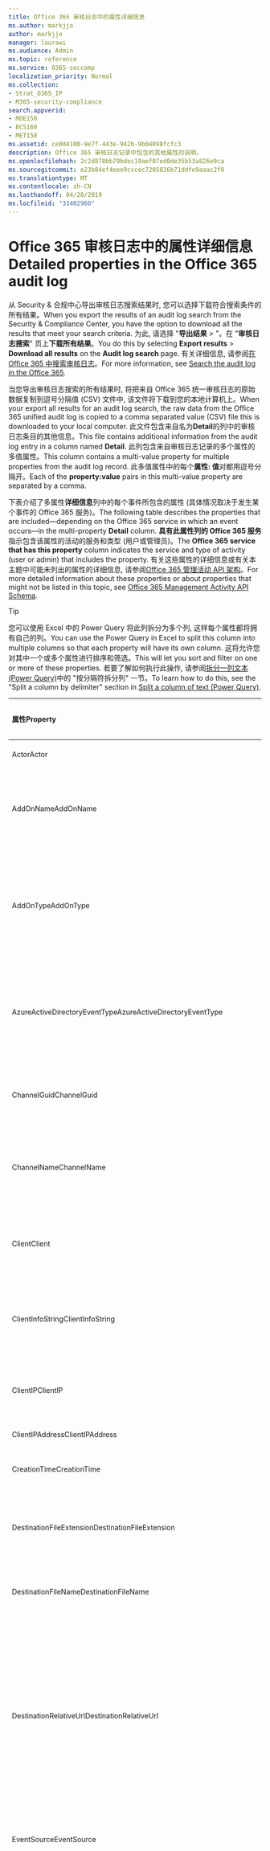 ```yaml
---
title: Office 365 审核日志中的属性详细信息
ms.author: markjjo
author: markjjo
manager: laurawi
ms.audience: Admin
ms.topic: reference
ms.service: O365-seccomp
localization_priority: Normal
ms.collection:
- Strat_O365_IP
- M365-security-compliance
search.appverid:
- MOE150
- BCS160
- MET150
ms.assetid: ce004100-9e7f-443e-942b-9b04098fcfc3
description: Office 365 审核日志记录中包含的其他属性的说明。
ms.openlocfilehash: 2c2d878bb79bdec19aef07ed0de35b53a826e9ca
ms.sourcegitcommit: e23b84ef4eee9cccec7205826b71ddfe9aaac2f8
ms.translationtype: MT
ms.contentlocale: zh-CN
ms.lasthandoff: 04/28/2019
ms.locfileid: "33402960"
---
```

# <a name="detailed-properties-in-the-office-365-audit-log"></a><span data-ttu-id="9280a-103">Office 365 审核日志中的属性详细信息</span><span class="sxs-lookup"><span data-stu-id="9280a-103">Detailed properties in the Office 365 audit log</span></span>

<span data-ttu-id="9280a-104">从 Security & 合规中心导出审核日志搜索结果时, 您可以选择下载符合搜索条件的所有结果。</span><span class="sxs-lookup"><span data-stu-id="9280a-104">When you export the results of an audit log search from the Security & Compliance Center, you have the option to download all the results that meet your search criteria.</span></span> <span data-ttu-id="9280a-105">为此, 请选择 "**导出结果** \> "。在 "**审核日志搜索**" 页上**下载所有结果**。</span><span class="sxs-lookup"><span data-stu-id="9280a-105">You do this by selecting **Export results** \> **Download all results** on the **Audit log search** page.</span></span> <span data-ttu-id="9280a-106">有关详细信息, 请参阅[在 Office 365 中搜索审核日志](search-the-audit-log-in-security-and-compliance.md)。</span><span class="sxs-lookup"><span data-stu-id="9280a-106">For more information, see [Search the audit log in the Office 365](search-the-audit-log-in-security-and-compliance.md).</span></span>
  
 <span data-ttu-id="9280a-107">当您导出审核日志搜索的所有结果时, 将把来自 Office 365 统一审核日志的原始数据复制到逗号分隔值 (CSV) 文件中, 该文件将下载到您的本地计算机上。</span><span class="sxs-lookup"><span data-stu-id="9280a-107">When your export all results for an audit log search, the raw data from the Office 365 unified audit log is copied to a comma separated value (CSV) file this is downloaded to your local computer.</span></span> <span data-ttu-id="9280a-108">此文件包含来自名为**Detail**的列中的审核日志条目的其他信息。</span><span class="sxs-lookup"><span data-stu-id="9280a-108">This file contains additional information from the audit log entry in a column named **Detail**.</span></span> <span data-ttu-id="9280a-109">此列包含来自审核日志记录的多个属性的多值属性。</span><span class="sxs-lookup"><span data-stu-id="9280a-109">This column contains a multi-value property for multiple properties from the audit log record.</span></span> <span data-ttu-id="9280a-110">此多值属性中的每个**属性: 值**对都用逗号分隔开。</span><span class="sxs-lookup"><span data-stu-id="9280a-110">Each of the **property:value** pairs in this multi-value property are separated by a comma.</span></span> 
  
<span data-ttu-id="9280a-111">下表介绍了多属性**详细信息**列中的每个事件所包含的属性 (具体情况取决于发生某个事件的 Office 365 服务)。</span><span class="sxs-lookup"><span data-stu-id="9280a-111">The following table describes the properties that are included—depending on the Office 365 service in which an event occurs—in the multi-property **Detail** column.</span></span> <span data-ttu-id="9280a-112">**具有此属性列的 Office 365 服务**指示包含该属性的活动的服务和类型 (用户或管理员)。</span><span class="sxs-lookup"><span data-stu-id="9280a-112">The **Office 365 service that has this property** column indicates the service and type of activity (user or admin) that includes the property.</span></span> <span data-ttu-id="9280a-113">有关这些属性的详细信息或有关本主题中可能未列出的属性的详细信息, 请参阅[Office 365 管理活动 API 架构](https://go.microsoft.com/fwlink/p/?LinkId=717993)。</span><span class="sxs-lookup"><span data-stu-id="9280a-113">For more detailed information about these properties or about properties that might not be listed in this topic, see [Office 365 Management Activity API Schema](https://go.microsoft.com/fwlink/p/?LinkId=717993).</span></span>
  
> [!TIP]
> <span data-ttu-id="9280a-114">您可以使用 Excel 中的 Power Query 将此列拆分为多个列, 这样每个属性都将拥有自己的列。</span><span class="sxs-lookup"><span data-stu-id="9280a-114">You can use the Power Query in Excel to split this column into multiple columns so that each property will have its own column.</span></span> <span data-ttu-id="9280a-115">这将允许您对其中一个或多个属性进行排序和筛选。</span><span class="sxs-lookup"><span data-stu-id="9280a-115">This will let you sort and filter on one or more of these properties.</span></span> <span data-ttu-id="9280a-116">若要了解如何执行此操作, 请参阅[拆分一列文本 (Power Query)](https://support.office.com/article/5282d425-6dd0-46ca-95bf-8e0da9539662)中的 "按分隔符拆分列" 一节。</span><span class="sxs-lookup"><span data-stu-id="9280a-116">To learn how to do this, see the "Split a column by delimiter" section in [Split a column of text (Power Query)](https://support.office.com/article/5282d425-6dd0-46ca-95bf-8e0da9539662).</span></span> 
  
|<span data-ttu-id="9280a-117">**属性**</span><span class="sxs-lookup"><span data-stu-id="9280a-117">**Property**</span></span>|<span data-ttu-id="9280a-118">**说明**</span><span class="sxs-lookup"><span data-stu-id="9280a-118">**Description**</span></span>|<span data-ttu-id="9280a-119">**具有此属性的 Office 365 服务**</span><span class="sxs-lookup"><span data-stu-id="9280a-119">**Office 365 service that has this property**</span></span>|
|:-----|:-----|:-----|
|<span data-ttu-id="9280a-120">Actor</span><span class="sxs-lookup"><span data-stu-id="9280a-120">Actor</span></span>|<span data-ttu-id="9280a-121">执行操作的用户或服务帐户。</span><span class="sxs-lookup"><span data-stu-id="9280a-121">The user or service account that performed the action.</span></span>|<span data-ttu-id="9280a-122">Azure Active Directory</span><span class="sxs-lookup"><span data-stu-id="9280a-122">Azure Active Directory</span></span>|
|<span data-ttu-id="9280a-123">AddOnName</span><span class="sxs-lookup"><span data-stu-id="9280a-123">AddOnName</span></span>|<span data-ttu-id="9280a-124">在团队中添加、删除或更新的加载项的名称。</span><span class="sxs-lookup"><span data-stu-id="9280a-124">The name of an add-on that was added, removed, or updated in a team.</span></span> <span data-ttu-id="9280a-125">Microsoft 团队中的加载项类型为 bot、连接器或选项卡。</span><span class="sxs-lookup"><span data-stu-id="9280a-125">The type of add-ons in Microsoft Teams are a bot, a connector, or a tab.</span></span>|<span data-ttu-id="9280a-126">Microsoft Teams</span><span class="sxs-lookup"><span data-stu-id="9280a-126">Microsoft Teams</span></span>|
|<span data-ttu-id="9280a-127">AddOnType</span><span class="sxs-lookup"><span data-stu-id="9280a-127">AddOnType</span></span>|<span data-ttu-id="9280a-128">在团队中添加、删除或更新的加载项的类型。</span><span class="sxs-lookup"><span data-stu-id="9280a-128">The type of an add-on that was added, removed, or updated in a team.</span></span> <span data-ttu-id="9280a-129">以下值指示加载项的类型。</span><span class="sxs-lookup"><span data-stu-id="9280a-129">The following values indicate the type of add-on.</span></span>  <br/> <span data-ttu-id="9280a-130">**1** -表示机器人。</span><span class="sxs-lookup"><span data-stu-id="9280a-130">**1** - Indicates a bot.</span></span><br/> <span data-ttu-id="9280a-131">**2** -指示连接器。</span><span class="sxs-lookup"><span data-stu-id="9280a-131">**2** - Indicates a connector.</span></span><br/> <span data-ttu-id="9280a-132">**3** -指示一个选项卡。</span><span class="sxs-lookup"><span data-stu-id="9280a-132">**3** - Indicates a tab.</span></span>|<span data-ttu-id="9280a-133">Microsoft Teams</span><span class="sxs-lookup"><span data-stu-id="9280a-133">Microsoft Teams</span></span>|
|<span data-ttu-id="9280a-134">AzureActiveDirectoryEventType</span><span class="sxs-lookup"><span data-stu-id="9280a-134">AzureActiveDirectoryEventType</span></span>|<span data-ttu-id="9280a-135">Azure Active Directory 事件的类型。</span><span class="sxs-lookup"><span data-stu-id="9280a-135">The type of Azure Active Directory event.</span></span> <span data-ttu-id="9280a-136">以下值指示事件的类型。</span><span class="sxs-lookup"><span data-stu-id="9280a-136">The following values indicate the type of event.</span></span>  <br/> <span data-ttu-id="9280a-137">**0** -指示帐户登录事件。</span><span class="sxs-lookup"><span data-stu-id="9280a-137">**0** - Indicates an account login event.</span></span><br/> <span data-ttu-id="9280a-138">**1** -指示 Azure 应用程序安全事件。</span><span class="sxs-lookup"><span data-stu-id="9280a-138">**1** - Indicates an Azure application security event.</span></span>|<span data-ttu-id="9280a-139">Azure Active Directory</span><span class="sxs-lookup"><span data-stu-id="9280a-139">Azure Active Directory</span></span>|
|<span data-ttu-id="9280a-140">ChannelGuid</span><span class="sxs-lookup"><span data-stu-id="9280a-140">ChannelGuid</span></span>|<span data-ttu-id="9280a-141">Microsoft 团队频道的 ID。</span><span class="sxs-lookup"><span data-stu-id="9280a-141">The ID of a Microsoft Teams channel.</span></span> <span data-ttu-id="9280a-142">通道所在的团队由**TeamName**和**TeamGuid**属性标识。</span><span class="sxs-lookup"><span data-stu-id="9280a-142">The team that the channel is located in is identified by the **TeamName** and **TeamGuid** properties.</span></span>|<span data-ttu-id="9280a-143">Microsoft Teams</span><span class="sxs-lookup"><span data-stu-id="9280a-143">Microsoft Teams</span></span>|
|<span data-ttu-id="9280a-144">ChannelName</span><span class="sxs-lookup"><span data-stu-id="9280a-144">ChannelName</span></span>|<span data-ttu-id="9280a-145">Microsoft 团队频道的名称。</span><span class="sxs-lookup"><span data-stu-id="9280a-145">The name of a Microsoft Teams channel.</span></span> <span data-ttu-id="9280a-146">通道所在的团队由**TeamName**和**TeamGuid**属性标识。</span><span class="sxs-lookup"><span data-stu-id="9280a-146">The team that the channel is located in is identified by the **TeamName** and **TeamGuid** properties.</span></span>|<span data-ttu-id="9280a-147">Microsoft Teams</span><span class="sxs-lookup"><span data-stu-id="9280a-147">Microsoft Teams</span></span>|
|<span data-ttu-id="9280a-148">Client</span><span class="sxs-lookup"><span data-stu-id="9280a-148">Client</span></span>|<span data-ttu-id="9280a-149">用于登录事件的客户端设备、设备 OS 和设备浏览器 (例如, Nokia Lumia 920;Windows Phone 8;IE 移动 11)。</span><span class="sxs-lookup"><span data-stu-id="9280a-149">The client device, the device OS, and the device browser used for the login event (for example, Nokia Lumia 920; Windows Phone 8; IE Mobile 11).</span></span>|<span data-ttu-id="9280a-150">Azure Active Directory</span><span class="sxs-lookup"><span data-stu-id="9280a-150">Azure Active Directory</span></span>|
|<span data-ttu-id="9280a-151">ClientInfoString</span><span class="sxs-lookup"><span data-stu-id="9280a-151">ClientInfoString</span></span>|<span data-ttu-id="9280a-152">有关用于执行此操作的电子邮件客户端的信息, 例如浏览器版本、Outlook 版本和移动设备信息</span><span class="sxs-lookup"><span data-stu-id="9280a-152">Information about the email client that was used to perform the operation, such as a browser version, Outlook version, and mobile device information</span></span>|<span data-ttu-id="9280a-153">Exchange (邮箱活动)</span><span class="sxs-lookup"><span data-stu-id="9280a-153">Exchange (mailbox activity)</span></span>|
|<span data-ttu-id="9280a-154">ClientIP</span><span class="sxs-lookup"><span data-stu-id="9280a-154">ClientIP</span></span>|<span data-ttu-id="9280a-155">记录活动时使用的设备的 IP 地址。</span><span class="sxs-lookup"><span data-stu-id="9280a-155">The IP address of the device that was used when the activity was logged.</span></span> <span data-ttu-id="9280a-156">IP 地址显示为 IPv4 或 IPv6 地址格式。</span><span class="sxs-lookup"><span data-stu-id="9280a-156">The IP address is displayed in either an IPv4 or IPv6 address format.</span></span>|<span data-ttu-id="9280a-157">Exchange 和 Azure Active Directory</span><span class="sxs-lookup"><span data-stu-id="9280a-157">Exchange and Azure Active Directory</span></span>|
|<span data-ttu-id="9280a-158">ClientIPAddress</span><span class="sxs-lookup"><span data-stu-id="9280a-158">ClientIPAddress</span></span>|<span data-ttu-id="9280a-159">与 ClientIP 相同。</span><span class="sxs-lookup"><span data-stu-id="9280a-159">Same as ClientIP.</span></span>|<span data-ttu-id="9280a-160">SharePoint</span><span class="sxs-lookup"><span data-stu-id="9280a-160">SharePoint</span></span>|
|<span data-ttu-id="9280a-161">CreationTime</span><span class="sxs-lookup"><span data-stu-id="9280a-161">CreationTime</span></span>|<span data-ttu-id="9280a-162">用户执行活动时的协调世界时 (UTC) 日期和时间。</span><span class="sxs-lookup"><span data-stu-id="9280a-162">The date and time in Coordinated Universal Time (UTC) when the user performed the activity.</span></span>|<span data-ttu-id="9280a-163">全部</span><span class="sxs-lookup"><span data-stu-id="9280a-163">All</span></span>|
|<span data-ttu-id="9280a-164">DestinationFileExtension</span><span class="sxs-lookup"><span data-stu-id="9280a-164">DestinationFileExtension</span></span>|<span data-ttu-id="9280a-165">复制或移动的文件的文件扩展名。</span><span class="sxs-lookup"><span data-stu-id="9280a-165">The file extension of a file that is copied or moved.</span></span> <span data-ttu-id="9280a-166">仅对 FileCopied 和 FileMoved 用户活动显示此属性。</span><span class="sxs-lookup"><span data-stu-id="9280a-166">This property is displayed only for the FileCopied and FileMoved user activities.</span></span>|<span data-ttu-id="9280a-167">SharePoint</span><span class="sxs-lookup"><span data-stu-id="9280a-167">SharePoint</span></span>|
|<span data-ttu-id="9280a-168">DestinationFileName</span><span class="sxs-lookup"><span data-stu-id="9280a-168">DestinationFileName</span></span>|<span data-ttu-id="9280a-169">复制或移动文件的名称。</span><span class="sxs-lookup"><span data-stu-id="9280a-169">The name of the file is copied or moved.</span></span> <span data-ttu-id="9280a-170">仅对 FileCopied 和 FileMoved 操作显示此属性。</span><span class="sxs-lookup"><span data-stu-id="9280a-170">This property is displayed only for the FileCopied and FileMoved actions.</span></span>|<span data-ttu-id="9280a-171">SharePoint</span><span class="sxs-lookup"><span data-stu-id="9280a-171">SharePoint</span></span>|
|<span data-ttu-id="9280a-172">DestinationRelativeUrl</span><span class="sxs-lookup"><span data-stu-id="9280a-172">DestinationRelativeUrl</span></span>|<span data-ttu-id="9280a-173">在其中复制或移动文件的目标文件夹的 URL。</span><span class="sxs-lookup"><span data-stu-id="9280a-173">The URL of the destination folder where a file is copied or moved.</span></span> <span data-ttu-id="9280a-174">**SiteURL**、 **DestinationRelativeURL**和**destinationfilename 所**属性的值的组合与**ObjectID**属性的值相同, 后者是复制的文件的完整路径的名称。</span><span class="sxs-lookup"><span data-stu-id="9280a-174">The combination of the values for the **SiteURL**, the **DestinationRelativeURL**, and the **DestinationFileName** properties is the same as the value for the **ObjectID** property, which is the full path name for the file that was copied.</span></span> <span data-ttu-id="9280a-175">仅对 FileCopied 和 FileMoved 用户活动显示此属性。</span><span class="sxs-lookup"><span data-stu-id="9280a-175">This property is displayed only for the FileCopied and FileMoved user activities.</span></span>|<span data-ttu-id="9280a-176">SharePoint</span><span class="sxs-lookup"><span data-stu-id="9280a-176">SharePoint</span></span>|
|<span data-ttu-id="9280a-177">EventSource</span><span class="sxs-lookup"><span data-stu-id="9280a-177">EventSource</span></span>|<span data-ttu-id="9280a-178">识别在 SharePoint 中发生的事件。</span><span class="sxs-lookup"><span data-stu-id="9280a-178">Identifies that an event occurred in SharePoint.</span></span> <span data-ttu-id="9280a-179">可能的值为**SharePoint**和**ObjectModel**。</span><span class="sxs-lookup"><span data-stu-id="9280a-179">Possible values are **SharePoint** and **ObjectModel**.</span></span>|<span data-ttu-id="9280a-180">SharePoint</span><span class="sxs-lookup"><span data-stu-id="9280a-180">SharePoint</span></span>|
|<span data-ttu-id="9280a-181">ExternalAccess</span><span class="sxs-lookup"><span data-stu-id="9280a-181">ExternalAccess</span></span>|<span data-ttu-id="9280a-182">对于 Exchange 管理员活动, 指定是由组织中的用户、Microsoft 数据中心人员或数据中心服务帐户还是由委派的管理员运行 cmdlet。</span><span class="sxs-lookup"><span data-stu-id="9280a-182">For Exchange admin activity, specifies whether the cmdlet was run by a user in your organization, by Microsoft datacenter personnel or a datacenter service account, or by a delegated administrator.</span></span> <span data-ttu-id="9280a-183">值 **False** 表示 cmdlet 由组织中的某人运行。</span><span class="sxs-lookup"><span data-stu-id="9280a-183">The value **False** indicates that the cmdlet was run by someone in your organization.</span></span> <span data-ttu-id="9280a-184">值 **True** 表示 cmdlet 由数据中心人员、数据中心服务帐户或委托的管理员运行。</span><span class="sxs-lookup"><span data-stu-id="9280a-184">The value **True** indicates that the cmdlet was run by datacenter personnel, a datacenter service account, or a delegated administrator.</span></span>  <br/> <span data-ttu-id="9280a-185">对于 "Exchange 邮箱活动", 指定是否由组织外部的用户访问邮箱。</span><span class="sxs-lookup"><span data-stu-id="9280a-185">For Exchange mailbox activity, specifies whether a mailbox was accessed by a user outside your organization.</span></span>|<span data-ttu-id="9280a-186">Exchange</span><span class="sxs-lookup"><span data-stu-id="9280a-186">Exchange</span></span>|
|<span data-ttu-id="9280a-187">ExtendedProperties</span><span class="sxs-lookup"><span data-stu-id="9280a-187">ExtendedProperties</span></span>|<span data-ttu-id="9280a-188">Azure Active Directory 事件的扩展属性。</span><span class="sxs-lookup"><span data-stu-id="9280a-188">The extended properties for an the Azure Active Directory event.</span></span>|<span data-ttu-id="9280a-189">Azure Active Directory</span><span class="sxs-lookup"><span data-stu-id="9280a-189">Azure Active Directory</span></span>|
|<span data-ttu-id="9280a-190">ID</span><span class="sxs-lookup"><span data-stu-id="9280a-190">ID</span></span>|<span data-ttu-id="9280a-191">报告条目的 ID。</span><span class="sxs-lookup"><span data-stu-id="9280a-191">The ID of the report entry.</span></span> <span data-ttu-id="9280a-192">ID 唯一标识报告条目。</span><span class="sxs-lookup"><span data-stu-id="9280a-192">The ID uniquely identifies the report entry.</span></span>|<span data-ttu-id="9280a-193">全部</span><span class="sxs-lookup"><span data-stu-id="9280a-193">All</span></span>|
|<span data-ttu-id="9280a-194">InternalLogonType</span><span class="sxs-lookup"><span data-stu-id="9280a-194">InternalLogonType</span></span>|<span data-ttu-id="9280a-195">仅供内部使用。</span><span class="sxs-lookup"><span data-stu-id="9280a-195">Reserved for internal use.</span></span>|<span data-ttu-id="9280a-196">Exchange (邮箱活动)</span><span class="sxs-lookup"><span data-stu-id="9280a-196">Exchange (mailbox activity)</span></span>|
|<span data-ttu-id="9280a-197">ItemType</span><span class="sxs-lookup"><span data-stu-id="9280a-197">ItemType</span></span>|<span data-ttu-id="9280a-198">访问或修改的对象类型。</span><span class="sxs-lookup"><span data-stu-id="9280a-198">The type of object that was accessed or modified.</span></span> <span data-ttu-id="9280a-199">可能的值包括**文件**、**文件夹**、 **Web**、**网站**、**租户**和**DocumentLibrary**。</span><span class="sxs-lookup"><span data-stu-id="9280a-199">Possible values include **File**, **Folder**, **Web**, **Site**, **Tenant**, and **DocumentLibrary**.</span></span>|<span data-ttu-id="9280a-200">SharePoint</span><span class="sxs-lookup"><span data-stu-id="9280a-200">SharePoint</span></span>|
|<span data-ttu-id="9280a-201">LoginStatus</span><span class="sxs-lookup"><span data-stu-id="9280a-201">LoginStatus</span></span>|<span data-ttu-id="9280a-202">标识可能已发生的登录失败。</span><span class="sxs-lookup"><span data-stu-id="9280a-202">Identifies login failures that might have occurred.</span></span>|<span data-ttu-id="9280a-203">Azure Active Directory</span><span class="sxs-lookup"><span data-stu-id="9280a-203">Azure Active Directory</span></span>|
|<span data-ttu-id="9280a-204">LogonType</span><span class="sxs-lookup"><span data-stu-id="9280a-204">LogonType</span></span>|<span data-ttu-id="9280a-205">邮箱访问的类型。</span><span class="sxs-lookup"><span data-stu-id="9280a-205">The type of mailbox access.</span></span> <span data-ttu-id="9280a-206">以下值指示访问邮箱的用户的类型。</span><span class="sxs-lookup"><span data-stu-id="9280a-206">The following values indicate the type of user who accessed the mailbox.</span></span>  <br/><br/> <span data-ttu-id="9280a-207">**0** -指示邮箱所有者。</span><span class="sxs-lookup"><span data-stu-id="9280a-207">**0** - Indicates a mailbox owner.</span></span><br/> <span data-ttu-id="9280a-208">**1** -指示管理员。</span><span class="sxs-lookup"><span data-stu-id="9280a-208">**1** - Indicates an administrator.</span></span><br/> <span data-ttu-id="9280a-209">**2** -指示一个代理。</span><span class="sxs-lookup"><span data-stu-id="9280a-209">**2** - Indicates a delegate.</span></span> <br/><span data-ttu-id="9280a-210">**3** -指示 Microsoft 数据中心中的传输服务。</span><span class="sxs-lookup"><span data-stu-id="9280a-210">**3** - Indicates the transport service in the Microsoft datacenter.</span></span><br/> <span data-ttu-id="9280a-211">**4** -表示 Microsoft 数据中心中的服务帐户。</span><span class="sxs-lookup"><span data-stu-id="9280a-211">**4** - Indicates a   service account in the Microsoft datacenter.</span></span> <br/><span data-ttu-id="9280a-212">**6** -表示委派管理员。</span><span class="sxs-lookup"><span data-stu-id="9280a-212">**6** - Indicates a delegated administrator.</span></span>|<span data-ttu-id="9280a-213">Exchange (邮箱活动)</span><span class="sxs-lookup"><span data-stu-id="9280a-213">Exchange (mailbox activity)</span></span>|
|<span data-ttu-id="9280a-214">MailboxGuid</span><span class="sxs-lookup"><span data-stu-id="9280a-214">MailboxGuid</span></span>|<span data-ttu-id="9280a-215">访问邮箱的 Exchange GUID。</span><span class="sxs-lookup"><span data-stu-id="9280a-215">The Exchange GUID of the mailbox that was accessed.</span></span>|<span data-ttu-id="9280a-216">Exchange (邮箱活动)</span><span class="sxs-lookup"><span data-stu-id="9280a-216">Exchange (mailbox activity)</span></span>|
|<span data-ttu-id="9280a-217">MailboxOwnerUPN</span><span class="sxs-lookup"><span data-stu-id="9280a-217">MailboxOwnerUPN</span></span>|<span data-ttu-id="9280a-218">拥有已访问邮箱的人员的电子邮件地址。</span><span class="sxs-lookup"><span data-stu-id="9280a-218">The email address of the person who owns the mailbox that was accessed.</span></span>|<span data-ttu-id="9280a-219">Exchange (邮箱活动)</span><span class="sxs-lookup"><span data-stu-id="9280a-219">Exchange (mailbox activity)</span></span>|
|<span data-ttu-id="9280a-220">Members</span><span class="sxs-lookup"><span data-stu-id="9280a-220">Members</span></span>|<span data-ttu-id="9280a-221">列出已在团队中添加或删除的用户。</span><span class="sxs-lookup"><span data-stu-id="9280a-221">Lists the users that have been added or removed from a team.</span></span> <span data-ttu-id="9280a-222">以下值表示分配给用户的角色类型。</span><span class="sxs-lookup"><span data-stu-id="9280a-222">The following values indicate the Role type assigned to the user.</span></span>  <br/><br/> <span data-ttu-id="9280a-223">**1** -指示所有者角色。</span><span class="sxs-lookup"><span data-stu-id="9280a-223">**1** - Indicates  the Owner role.</span></span><br/> <span data-ttu-id="9280a-224">**2** -指示成员角色。</span><span class="sxs-lookup"><span data-stu-id="9280a-224">**2** - Indicates the Member role.</span></span><br/> <span data-ttu-id="9280a-225">**3** -指示来宾角色。</span><span class="sxs-lookup"><span data-stu-id="9280a-225">**3** - Indicates the Guest role.</span></span> <br/><br/><span data-ttu-id="9280a-226">Members 属性还包括您的组织的名称和成员的电子邮件地址。</span><span class="sxs-lookup"><span data-stu-id="9280a-226">The Members property also includes the name of your organization, and the member's email address.</span></span>|<span data-ttu-id="9280a-227">Microsoft Teams</span><span class="sxs-lookup"><span data-stu-id="9280a-227">Microsoft Teams</span></span>|
|<span data-ttu-id="9280a-228">ModifiedProperties (Name、NewValue、OldValue)</span><span class="sxs-lookup"><span data-stu-id="9280a-228">ModifiedProperties (Name, NewValue, OldValue)</span></span>|<span data-ttu-id="9280a-229">属性包含在管理员事件中，例如将用户添加为网站或网站集管理组的成员。</span><span class="sxs-lookup"><span data-stu-id="9280a-229">The property is included for admin events, such as adding a user as a member of a site or a site collection admin group.</span></span> <span data-ttu-id="9280a-230">该属性包括已修改的属性的名称 (例如, 网站管理员组) 已修改属性的新值 (如添加为网站管理员的用户, 以及已修改对象的以前的值)。</span><span class="sxs-lookup"><span data-stu-id="9280a-230">The property includes the name of the property that was modified (for example, the Site Admin group) the new value of the modified property (such the user who was added as a site admin, and the previous value of the modified object.</span></span>|<span data-ttu-id="9280a-231">全部 (管理活动)</span><span class="sxs-lookup"><span data-stu-id="9280a-231">All (admin activity)</span></span>|
|<span data-ttu-id="9280a-232">ObjectID</span><span class="sxs-lookup"><span data-stu-id="9280a-232">ObjectID</span></span>|<span data-ttu-id="9280a-233">对于 Exchange 管理员审核日志，通过 cmdlet 修改的对象的名称。</span><span class="sxs-lookup"><span data-stu-id="9280a-233">For Exchange admin audit logging, the name of the object that was modified by the cmdlet.</span></span>  <br/> <span data-ttu-id="9280a-234">对于 SharePoint 活动, 是由用户访问的文件或文件夹的完整 URL 路径名称。</span><span class="sxs-lookup"><span data-stu-id="9280a-234">For SharePoint activity, the full URL path name of the file or folder accessed by a user.</span></span>  <br/> <span data-ttu-id="9280a-235">对于 Azure AD 活动, 为已修改的用户帐户的名称。</span><span class="sxs-lookup"><span data-stu-id="9280a-235">For Azure AD activity, the name of the user account that was modified.</span></span>|<span data-ttu-id="9280a-236">全部</span><span class="sxs-lookup"><span data-stu-id="9280a-236">All</span></span>|
|<span data-ttu-id="9280a-237">Operation</span><span class="sxs-lookup"><span data-stu-id="9280a-237">Operation</span></span>|<span data-ttu-id="9280a-238">用户或管理员活动的名称。</span><span class="sxs-lookup"><span data-stu-id="9280a-238">The name of the user or admin activity.</span></span> <span data-ttu-id="9280a-239">此属性的值对应于在 "**活动**" 下拉列表中选择的值。</span><span class="sxs-lookup"><span data-stu-id="9280a-239">The value of this property corresponds to the value that was selected in the **Activities** drop down list.</span></span> <span data-ttu-id="9280a-240">如果选择了 "**显示所有活动的结果**", 则报告将包含所有服务的所有用户和管理员活动的条目。</span><span class="sxs-lookup"><span data-stu-id="9280a-240">If **Show results for all activities** was selected, the report will included entries for all user and admin activities for all services.</span></span> <span data-ttu-id="9280a-241">有关在 office 365 审核日志中记录的操作/活动的说明, 请参阅在[office 365 中搜索审核日志](search-the-audit-log-in-security-and-compliance.md)中的**审核的活动**选项卡。</span><span class="sxs-lookup"><span data-stu-id="9280a-241">For a description of the operations/activities that are logged in the Office 365 audit log, see the **Audited activities** tab in [Search the audit log in the Office 365](search-the-audit-log-in-security-and-compliance.md).</span></span>  <br/> <span data-ttu-id="9280a-242">对于 Exchange 管理员活动，此属性标识已运行的 cmdlet 名称。</span><span class="sxs-lookup"><span data-stu-id="9280a-242">For Exchange admin activity, this property identifies the name of the cmdlet that was run.</span></span>|<span data-ttu-id="9280a-243">全部</span><span class="sxs-lookup"><span data-stu-id="9280a-243">All</span></span>|
|<span data-ttu-id="9280a-244">OrganizationID</span><span class="sxs-lookup"><span data-stu-id="9280a-244">OrganizationID</span></span>|<span data-ttu-id="9280a-245">Office 365 组织的 GUID。</span><span class="sxs-lookup"><span data-stu-id="9280a-245">The GUID for your Office 365 organization.</span></span>|<span data-ttu-id="9280a-246">全部</span><span class="sxs-lookup"><span data-stu-id="9280a-246">All</span></span>|
|<span data-ttu-id="9280a-247">Path</span><span class="sxs-lookup"><span data-stu-id="9280a-247">Path</span></span>|<span data-ttu-id="9280a-248">访问的邮件所在的邮箱文件夹的名称。</span><span class="sxs-lookup"><span data-stu-id="9280a-248">The name of the mailbox folder where the message that was accessed is located.</span></span> <span data-ttu-id="9280a-249">此属性还标识在其中创建或复制/移动邮件的文件夹。</span><span class="sxs-lookup"><span data-stu-id="9280a-249">This property also identifies the folder a where a message is created in or copied/moved to.</span></span>|<span data-ttu-id="9280a-250">Exchange (邮箱活动)</span><span class="sxs-lookup"><span data-stu-id="9280a-250">Exchange (mailbox activity)</span></span>|
|<span data-ttu-id="9280a-251">参数</span><span class="sxs-lookup"><span data-stu-id="9280a-251">Parameters</span></span>|<span data-ttu-id="9280a-252">对于 Exchange 管理员活动, 与在 Operation 属性中标识的 cmdlet 一起使用的所有参数的名称和值。</span><span class="sxs-lookup"><span data-stu-id="9280a-252">For Exchange admin activity, the name and value for all parameters that were used with the cmdlet that is identified in the Operation property.</span></span>|<span data-ttu-id="9280a-253">Exchange (管理员活动)</span><span class="sxs-lookup"><span data-stu-id="9280a-253">Exchange (admin activity)</span></span>|
|<span data-ttu-id="9280a-254">RecordType</span><span class="sxs-lookup"><span data-stu-id="9280a-254">RecordType</span></span>|<span data-ttu-id="9280a-255">记录指示的操作类型。</span><span class="sxs-lookup"><span data-stu-id="9280a-255">The type of operation indicated by the record.</span></span> <span data-ttu-id="9280a-256">以下值指示记录类型。</span><span class="sxs-lookup"><span data-stu-id="9280a-256">The following values indicate the record type.</span></span>  <br/><br/> <span data-ttu-id="9280a-257">**1** -指示 Exchange 管理员审核日志中的记录。</span><span class="sxs-lookup"><span data-stu-id="9280a-257">**1** - Indicates a record from the  Exchange  admin audit log.</span></span> <br/><span data-ttu-id="9280a-258">**2** -指示对 singled 邮箱项目执行的操作的 Exchange 邮箱审核日志中的记录。</span><span class="sxs-lookup"><span data-stu-id="9280a-258">**2** - Indicates a record from the  Exchange  mailbox audit log for an operation performed on a singled mailbox item.</span></span> <br/><span data-ttu-id="9280a-259">**3** -还指示 Exchange 邮箱审核日志中的记录。</span><span class="sxs-lookup"><span data-stu-id="9280a-259">**3** - Also indicates a record from the  Exchange  mailbox audit log.</span></span> <span data-ttu-id="9280a-260">此记录类型指示对源邮箱中的多个项目执行的操作 (例如, 将多个项目移动到 "已删除邮件" 文件夹或永久删除多个项目)。</span><span class="sxs-lookup"><span data-stu-id="9280a-260">This record type indicates the operation was performed on multiple items in the source mailbox (such as moving multiple items to the Deleted Items folder or permanently deleting multiple items).</span></span> <br/><span data-ttu-id="9280a-261">**4** -指示 SharePoint 中的网站管理员操作, 例如管理员或用户分配对网站的权限。</span><span class="sxs-lookup"><span data-stu-id="9280a-261">**4** - Indicates a site admin operation in SharePoint, such as an administrator or user assigning permissions to a site.</span></span> <br/><span data-ttu-id="9280a-262">**6** -指示 SharePoint 中与文件或文件夹相关的操作, 例如用户查看或修改文件。</span><span class="sxs-lookup"><span data-stu-id="9280a-262">**6** - Indicates a file or folder-related operation in SharePoint, such as a user viewing or modifying a file.</span></span> <br/><span data-ttu-id="9280a-263">**8** -指示在 Azure Active Directory 中执行的管理员操作。</span><span class="sxs-lookup"><span data-stu-id="9280a-263">**8** - Indicates an admin operation performed in Azure Active Directory.</span></span> <br/><span data-ttu-id="9280a-264">**9** -指示 Azure Active Directory 中的 OrgId 登录事件。</span><span class="sxs-lookup"><span data-stu-id="9280a-264">**9** - Indicates  OrgId logon events in Azure Active Directory.</span></span> <span data-ttu-id="9280a-265">此记录类型已被弃用。</span><span class="sxs-lookup"><span data-stu-id="9280a-265">This record type is being deprecated.</span></span> <br/><span data-ttu-id="9280a-266">**10** -指示由 Microsoft 人员在数据中心执行的安全 cmdlet 事件。</span><span class="sxs-lookup"><span data-stu-id="9280a-266">**10** - Indicates security cmdlet events that were performed by Microsoft personnel in the data center.</span></span> <br/><span data-ttu-id="9280a-267">**11** -指示 SharePoint 中的数据丢失保护 (DLP) 事件。</span><span class="sxs-lookup"><span data-stu-id="9280a-267">**11** - Indicates Data loss protection (DLP) events in SharePoint.</span></span><br/> <span data-ttu-id="9280a-268">**12** -指示 Sway 事件。</span><span class="sxs-lookup"><span data-stu-id="9280a-268">**12** - Indicates Sway events.</span></span> <br/><span data-ttu-id="9280a-269">**13** -当使用统一的 DLP 策略进行配置时, 指示 Exchange 中的 DLP 事件。</span><span class="sxs-lookup"><span data-stu-id="9280a-269">**13** - Indicates DLP events in Exchange, when configured with a unified a DLP policy.</span></span> <span data-ttu-id="9280a-270">不支持基于 Exchange 邮件流规则 (也称为传输规则) 的 DLP 事件。</span><span class="sxs-lookup"><span data-stu-id="9280a-270">DLP events based on Exchange mail flow rules (also known as transport rules) aren't supported.</span></span><br><span data-ttu-id="9280a-271">**14** -指示 SharePoint 中的共享事件。</span><span class="sxs-lookup"><span data-stu-id="9280a-271">**14** - Indicates sharing events in SharePoint.</span></span><br/> <span data-ttu-id="9280a-272">**15** -指示 Azure Active Directory 中的安全令牌服务 (STS) 登录事件。</span><span class="sxs-lookup"><span data-stu-id="9280a-272">**15** - Indicates Secure Token Service (STS) logon events in Azure Active Directory.</span></span> <br/><span data-ttu-id="9280a-273">**18** -表示安全 & 合规中心事件。</span><span class="sxs-lookup"><span data-stu-id="9280a-273">**18** - Indicates Security & Compliance Center events.</span></span> <br/><span data-ttu-id="9280a-274">**20** -指示 Power BI 事件。</span><span class="sxs-lookup"><span data-stu-id="9280a-274">**20** - Indicates Power BI events.</span></span> <br/><span data-ttu-id="9280a-275">**21**-指示 Dynamics 365 事件。</span><span class="sxs-lookup"><span data-stu-id="9280a-275">**21**- Indicates Dynamics 365 events.</span></span><br/><span data-ttu-id="9280a-276">**22** -指示 Yammer 事件。</span><span class="sxs-lookup"><span data-stu-id="9280a-276">**22** - Indicates Yammer events.</span></span> <br/><span data-ttu-id="9280a-277">**23** -指示 Skype for business 事件。</span><span class="sxs-lookup"><span data-stu-id="9280a-277">**23** - Indicates Skype for Business events.</span></span> <br/><span data-ttu-id="9280a-278">**24** -指示电子数据展示事件。</span><span class="sxs-lookup"><span data-stu-id="9280a-278">**24** - Indicates eDiscovery events.</span></span> <span data-ttu-id="9280a-279">此记录类型指示在安全与合规中心中运行内容搜索和管理电子数据展示事例所执行的活动。</span><span class="sxs-lookup"><span data-stu-id="9280a-279">This record type indicates activities that were performed by running content searches and managing eDiscovery cases in the security and compliance center.</span></span> <span data-ttu-id="9280a-280">有关详细信息, 请参阅[在 Office 365 审核日志中搜索电子数据展示活动](search-for-ediscovery-activities-in-the-audit-log.md)。</span><span class="sxs-lookup"><span data-stu-id="9280a-280">For more information, see [Search for eDiscovery activities in the Office 365 audit log](search-for-ediscovery-activities-in-the-audit-log.md).</span></span><br/><span data-ttu-id="9280a-281">**25、26或 27** -表示 Microsoft 团队活动。</span><span class="sxs-lookup"><span data-stu-id="9280a-281">**25, 26, or 27** - Indicates Microsoft Teams events.</span></span> <br/><span data-ttu-id="9280a-282">**28** -指示来自 Exchange Online Protection 和 Office 365 高级威胁防护事件的网络钓鱼和恶意软件事件。</span><span class="sxs-lookup"><span data-stu-id="9280a-282">**28** - Indicates phishing and malware events from Exchange Online Protection and Office 365 Advanced Threat Protection events.</span></span><br/> <span data-ttu-id="9280a-283">**30** -指示 Microsoft Flow 事件。</span><span class="sxs-lookup"><span data-stu-id="9280a-283">**30** - Indicates Microsoft Flow events.</span></span><br/> <span data-ttu-id="9280a-284">**32** -指示 Microsoft Stream 事件。</span><span class="sxs-lookup"><span data-stu-id="9280a-284">**32** - Indicated Microsoft Stream events.</span></span><br/> <span data-ttu-id="9280a-285">**35** -指示 Microsoft 项目事件。</span><span class="sxs-lookup"><span data-stu-id="9280a-285">**35** - Indicates Microsoft Project events.</span></span> <br/> <span data-ttu-id="9280a-286">**36** -指示 SharePoint 列表事件。</span><span class="sxs-lookup"><span data-stu-id="9280a-286">**36** - Indicates SharePoint list events.</span></span><br/> <span data-ttu-id="9280a-287">**38** -指示与安全与合规中心中的保留策略和保留标记相关的事件。</span><span class="sxs-lookup"><span data-stu-id="9280a-287">**38** - Indicates events related to retention policies and retention labels in the security and compliance center.</span></span>  <br/><span data-ttu-id="9280a-288">**40** -指示安全性和合规性警报信号中产生的事件。</span><span class="sxs-lookup"><span data-stu-id="9280a-288">**40** - Indicates events that results from security and compliance alert signals.</span></span><br/> <span data-ttu-id="9280a-289">**41** -指示 Office 365 高级威胁防护中的安全链接时间段和阻止覆盖事件。</span><span class="sxs-lookup"><span data-stu-id="9280a-289">**41** - Indicates safe links time-of-block and block override events in Office 365 Advanced Threat Protection.</span></span><br/><span data-ttu-id="9280a-290">**44** -指示 Workplace Analytics 事件。</span><span class="sxs-lookup"><span data-stu-id="9280a-290">**44** - Indicates Workplace Analytics events.</span></span> <br/><span data-ttu-id="9280a-291">**45** -指示 PowerApps 应用程序事件。</span><span class="sxs-lookup"><span data-stu-id="9280a-291">**45** - Indicates PowerApps app events.</span></span> <br/> <span data-ttu-id="9280a-292">**47** -指示 SharePoint、OneDrive 和 Microsoft 团队中的文件的来自 Office 365 高级威胁防护的网络钓鱼和恶意软件事件。</span><span class="sxs-lookup"><span data-stu-id="9280a-292">**47** - Indicates phishing and malware events from Office 365 Advanced Threat Protection for files in SharePoint, OneDrive, and Microsoft Teams.</span></span>|<span data-ttu-id="9280a-293">全部</span><span class="sxs-lookup"><span data-stu-id="9280a-293">All</span></span>|
|<span data-ttu-id="9280a-294">ResultStatus</span><span class="sxs-lookup"><span data-stu-id="9280a-294">ResultStatus</span></span>|<span data-ttu-id="9280a-295">指示操作 (在**Operation**属性中指定) 是否成功。</span><span class="sxs-lookup"><span data-stu-id="9280a-295">Indicates whether the action (specified in the **Operation** property) was successful or not.</span></span>  <br/> <span data-ttu-id="9280a-296">对于 Exchange 管理员活动, 值可以为**True** (成功) 或**False** (失败)。</span><span class="sxs-lookup"><span data-stu-id="9280a-296">For Exchange admin activity, the value is either **True** (successful) or **False** (failed).</span></span>|<span data-ttu-id="9280a-297">全部</span><span class="sxs-lookup"><span data-stu-id="9280a-297">All</span></span>  <br/>|
|<span data-ttu-id="9280a-298">SecurityComplianceCenterEventType</span><span class="sxs-lookup"><span data-stu-id="9280a-298">SecurityComplianceCenterEventType</span></span>|<span data-ttu-id="9280a-299">指示活动是安全 & 合规中心事件。</span><span class="sxs-lookup"><span data-stu-id="9280a-299">Indicates that the activity was a Security & Compliance Center event.</span></span> <span data-ttu-id="9280a-300">所有 Security & 合规性中心活动的值都为此属性的值为**0** 。</span><span class="sxs-lookup"><span data-stu-id="9280a-300">All Security & Compliance Center activities will have a value of **0** for this property.</span></span>|<span data-ttu-id="9280a-301">安全与合规中心</span><span class="sxs-lookup"><span data-stu-id="9280a-301">Security & Compliance Center</span></span>|
|<span data-ttu-id="9280a-302">SharingType</span><span class="sxs-lookup"><span data-stu-id="9280a-302">SharingType</span></span>|<span data-ttu-id="9280a-303">分配给用户的共享权限类型, 该用户是与资源共享的。</span><span class="sxs-lookup"><span data-stu-id="9280a-303">The type of sharing permissions that was assigned to the user that the resource was shared with.</span></span> <span data-ttu-id="9280a-304">此用户在**UserSharedWith**属性中进行标识。</span><span class="sxs-lookup"><span data-stu-id="9280a-304">This user is identified in the **UserSharedWith** property.</span></span>|<span data-ttu-id="9280a-305">SharePoint</span><span class="sxs-lookup"><span data-stu-id="9280a-305">SharePoint</span></span>|
|<span data-ttu-id="9280a-306">Site</span><span class="sxs-lookup"><span data-stu-id="9280a-306">Site</span></span>|<span data-ttu-id="9280a-307">用户访问的文件或文件夹所在网站的 GUID。</span><span class="sxs-lookup"><span data-stu-id="9280a-307">The GUID of the site where the file or folder accessed by the user is located.</span></span>|<span data-ttu-id="9280a-308">SharePoint</span><span class="sxs-lookup"><span data-stu-id="9280a-308">SharePoint</span></span>|
|<span data-ttu-id="9280a-309">SiteUrl</span><span class="sxs-lookup"><span data-stu-id="9280a-309">SiteUrl</span></span>|<span data-ttu-id="9280a-310">用户访问的文件或文件夹所在网站的 URL。</span><span class="sxs-lookup"><span data-stu-id="9280a-310">The URL of the site where the file or folder accessed by the user is located.</span></span>|<span data-ttu-id="9280a-311">SharePoint</span><span class="sxs-lookup"><span data-stu-id="9280a-311">SharePoint</span></span>|
|<span data-ttu-id="9280a-312">SourceFileExtension</span><span class="sxs-lookup"><span data-stu-id="9280a-312">SourceFileExtension</span></span>|<span data-ttu-id="9280a-313">用户访问的文件的文件扩展名。</span><span class="sxs-lookup"><span data-stu-id="9280a-313">The file extension of the file that was accessed by the user.</span></span> <span data-ttu-id="9280a-314">如果访问对象是一个文件夹，则此属性为空。</span><span class="sxs-lookup"><span data-stu-id="9280a-314">This property is blank if the object that was accessed is a folder.</span></span>|<span data-ttu-id="9280a-315">SharePoint</span><span class="sxs-lookup"><span data-stu-id="9280a-315">SharePoint</span></span>|
|<span data-ttu-id="9280a-316">SourceFileName</span><span class="sxs-lookup"><span data-stu-id="9280a-316">SourceFileName</span></span>|<span data-ttu-id="9280a-317">用户访问的文件或文件夹名称。</span><span class="sxs-lookup"><span data-stu-id="9280a-317">The name of the file or folder accessed by the user.</span></span>|<span data-ttu-id="9280a-318">SharePoint</span><span class="sxs-lookup"><span data-stu-id="9280a-318">SharePoint</span></span>|
|<span data-ttu-id="9280a-319">SourceRelativeUrl</span><span class="sxs-lookup"><span data-stu-id="9280a-319">SourceRelativeUrl</span></span>|<span data-ttu-id="9280a-320">包含用户访问文件的文件夹的 URL。</span><span class="sxs-lookup"><span data-stu-id="9280a-320">The URL of the folder that contains the file accessed by the user.</span></span> <span data-ttu-id="9280a-321">**SiteURL**、 **SourceRelativeURL**和**SourceFileName**属性的值的组合与**ObjectID**属性的值相同, 后者是用户访问的文件的完整路径名称)。</span><span class="sxs-lookup"><span data-stu-id="9280a-321">The combination of the values for the **SiteURL**, the **SourceRelativeURL**, and the **SourceFileName** properties is the same as the value for the **ObjectID** property, which is the full path name for the file accessed by the user.</span></span>|<span data-ttu-id="9280a-322">SharePoint</span><span class="sxs-lookup"><span data-stu-id="9280a-322">SharePoint</span></span>|
|<span data-ttu-id="9280a-323">Subject</span><span class="sxs-lookup"><span data-stu-id="9280a-323">Subject</span></span>|<span data-ttu-id="9280a-324">访问的邮件的主题行。</span><span class="sxs-lookup"><span data-stu-id="9280a-324">The subject line of the message that was accessed.</span></span>|<span data-ttu-id="9280a-325">Exchange (邮箱活动)</span><span class="sxs-lookup"><span data-stu-id="9280a-325">Exchange (mailbox activity)</span></span>|
|<span data-ttu-id="9280a-326">TabType</span><span class="sxs-lookup"><span data-stu-id="9280a-326">TabType</span></span>| <span data-ttu-id="9280a-327">在团队中添加、删除或更新的选项卡的类型。</span><span class="sxs-lookup"><span data-stu-id="9280a-327">The type of tab added, removed, or updated in a team.</span></span> <span data-ttu-id="9280a-328">此属性的可能值为：</span><span class="sxs-lookup"><span data-stu-id="9280a-328">The possible values for this property are:</span></span>  <br/><br/> <span data-ttu-id="9280a-329">**Excelpin** -Excel 选项卡。</span><span class="sxs-lookup"><span data-stu-id="9280a-329">**Excelpin** - An Excel tab.</span></span>  <br/> <span data-ttu-id="9280a-330">**扩展**-所有第一方和第三方应用;如 Planner、VSTS 和表单。</span><span class="sxs-lookup"><span data-stu-id="9280a-330">**Extension** - All first-party and third-party apps; such as Planner, VSTS, and Forms.</span></span>  <br/> <span data-ttu-id="9280a-331">**备注**-OneNote 选项卡。</span><span class="sxs-lookup"><span data-stu-id="9280a-331">**Notes** - OneNote tab.</span></span>  <br/> <span data-ttu-id="9280a-332">**Pdfpin** -PDF 选项卡。</span><span class="sxs-lookup"><span data-stu-id="9280a-332">**Pdfpin** - A PDF tab.</span></span>  <br/> <span data-ttu-id="9280a-333">**powerbi** -一个 Powerbi 选项卡。</span><span class="sxs-lookup"><span data-stu-id="9280a-333">**Powerbi** - A PowerBI tab.</span></span>  <br/> <span data-ttu-id="9280a-334">**Powerpointpin** -一个 PowerPoint 选项卡。</span><span class="sxs-lookup"><span data-stu-id="9280a-334">**Powerpointpin** - A PowerPoint tab.</span></span>  <br/> <span data-ttu-id="9280a-335">**Sharepointfiles** -A SharePoint 选项卡。</span><span class="sxs-lookup"><span data-stu-id="9280a-335">**Sharepointfiles** - A SharePoint tab.</span></span>  <br/> <span data-ttu-id="9280a-336">**网页**-"固定的网站" 选项卡。</span><span class="sxs-lookup"><span data-stu-id="9280a-336">**Webpage** - A pinned website tab.</span></span>  <br/> <span data-ttu-id="9280a-337">**wiki-选项卡**-wiki 选项卡。</span><span class="sxs-lookup"><span data-stu-id="9280a-337">**Wiki-tab** - A wiki tab.</span></span>  <br/> <span data-ttu-id="9280a-338">**Wordpin** -一个 Word 选项卡。</span><span class="sxs-lookup"><span data-stu-id="9280a-338">**Wordpin** - A Word tab.</span></span>|<span data-ttu-id="9280a-339">Microsoft Teams</span><span class="sxs-lookup"><span data-stu-id="9280a-339">Microsoft Teams</span></span>|
|<span data-ttu-id="9280a-340">Target</span><span class="sxs-lookup"><span data-stu-id="9280a-340">Target</span></span>|<span data-ttu-id="9280a-341">对其执行操作 (在**操作**属性中标识) 的用户。</span><span class="sxs-lookup"><span data-stu-id="9280a-341">The user that the action (identified in the **Operation** property) was performed on.</span></span> <span data-ttu-id="9280a-342">例如, 如果将来宾用户添加到 SharePoint 或 Microsoft 团队, 则该用户将在此属性中列出。</span><span class="sxs-lookup"><span data-stu-id="9280a-342">For example, if a guest user is added to SharePoint or a Microsoft Team, that user would be listed in this property.</span></span>|<span data-ttu-id="9280a-343">Azure Active Directory</span><span class="sxs-lookup"><span data-stu-id="9280a-343">Azure Active Directory</span></span>|
|<span data-ttu-id="9280a-344">TeamGuid</span><span class="sxs-lookup"><span data-stu-id="9280a-344">TeamGuid</span></span>|<span data-ttu-id="9280a-345">Microsoft 团队中的团队的 ID。</span><span class="sxs-lookup"><span data-stu-id="9280a-345">The ID of a team in Microsoft Teams.</span></span>|<span data-ttu-id="9280a-346">Microsoft Teams</span><span class="sxs-lookup"><span data-stu-id="9280a-346">Microsoft Teams</span></span>|
|<span data-ttu-id="9280a-347">TeamName</span><span class="sxs-lookup"><span data-stu-id="9280a-347">TeamName</span></span>|<span data-ttu-id="9280a-348">Microsoft 团队中的团队的名称。</span><span class="sxs-lookup"><span data-stu-id="9280a-348">The name of a team in Microsoft Teams.</span></span>|<span data-ttu-id="9280a-349">Microsoft Teams</span><span class="sxs-lookup"><span data-stu-id="9280a-349">Microsoft Teams</span></span>|
|<span data-ttu-id="9280a-350">UserAgent</span><span class="sxs-lookup"><span data-stu-id="9280a-350">UserAgent</span></span>|<span data-ttu-id="9280a-351">有关用户浏览器的信息。</span><span class="sxs-lookup"><span data-stu-id="9280a-351">Information about the user's browser.</span></span> <span data-ttu-id="9280a-352">此信息由浏览器提供。</span><span class="sxs-lookup"><span data-stu-id="9280a-352">This information is provided by the browser.</span></span>|<span data-ttu-id="9280a-353">SharePoint</span><span class="sxs-lookup"><span data-stu-id="9280a-353">SharePoint</span></span>|
|<span data-ttu-id="9280a-354">UserDomain</span><span class="sxs-lookup"><span data-stu-id="9280a-354">UserDomain</span></span>|<span data-ttu-id="9280a-355">有关执行操作的用户 (主角) 的租户组织的标识信息。</span><span class="sxs-lookup"><span data-stu-id="9280a-355">Identity information about the tenant organization of the user (actor) who performed the action.</span></span>|<span data-ttu-id="9280a-356">Azure Active Directory</span><span class="sxs-lookup"><span data-stu-id="9280a-356">Azure Active Directory</span></span>|
|<span data-ttu-id="9280a-357">UserID</span><span class="sxs-lookup"><span data-stu-id="9280a-357">UserID</span></span>|<span data-ttu-id="9280a-358">执行操作 (在**Operation**属性中指定) 导致记录记录的用户。</span><span class="sxs-lookup"><span data-stu-id="9280a-358">The user who performed the action (specified in the **Operation** property) that resulted in the record being logged.</span></span> <span data-ttu-id="9280a-359">请注意, 审核日志中还包含由系统帐户 (如 SHAREPOINT\system 或 NT AUTHORITY\SYSTEM) 执行的活动记录。</span><span class="sxs-lookup"><span data-stu-id="9280a-359">Note that records for activity performed by system accounts (such as SHAREPOINT\system or NT AUTHORITY\SYSTEM) are also included in the audit log.</span></span>|<span data-ttu-id="9280a-360">全部</span><span class="sxs-lookup"><span data-stu-id="9280a-360">All</span></span>|
|<span data-ttu-id="9280a-361">UserKey</span><span class="sxs-lookup"><span data-stu-id="9280a-361">UserKey</span></span>|<span data-ttu-id="9280a-362">在**UserID**属性中标识的用户的替代 ID。</span><span class="sxs-lookup"><span data-stu-id="9280a-362">An alternative ID for the user identified in the **UserID** property.</span></span> <span data-ttu-id="9280a-363">例如, 此属性填充 SharePoint 中用户执行的事件的 passport 唯一 ID (PUID)。</span><span class="sxs-lookup"><span data-stu-id="9280a-363">For example, this property is populated with the passport unique ID (PUID) for events performed by users in SharePoint.</span></span> <span data-ttu-id="9280a-364">此属性还可能指定与其他服务和系统帐户执行的事件中发生的事件的**UserID**属性相同的值。</span><span class="sxs-lookup"><span data-stu-id="9280a-364">This property also might specify the same value as the **UserID** property for events occurring in other services and events performed by system accounts.</span></span>|<span data-ttu-id="9280a-365">全部</span><span class="sxs-lookup"><span data-stu-id="9280a-365">All</span></span>|
|<span data-ttu-id="9280a-366">UserSharedWith</span><span class="sxs-lookup"><span data-stu-id="9280a-366">UserSharedWith</span></span>|<span data-ttu-id="9280a-367">与之共享资源的用户。</span><span class="sxs-lookup"><span data-stu-id="9280a-367">The user that a resource was shared with.</span></span> <span data-ttu-id="9280a-368">如果**Operation**属性的值为**SharingSet**, 则包含此属性。</span><span class="sxs-lookup"><span data-stu-id="9280a-368">This property is included if the value for the **Operation** property is **SharingSet**.</span></span> <span data-ttu-id="9280a-369">此用户也在报告中的 "**共享与**" 列中列出。</span><span class="sxs-lookup"><span data-stu-id="9280a-369">This user is also listed in the **Shared with** column in the report.</span></span>|<span data-ttu-id="9280a-370">SharePoint</span><span class="sxs-lookup"><span data-stu-id="9280a-370">SharePoint</span></span>|
|<span data-ttu-id="9280a-371">UserType</span><span class="sxs-lookup"><span data-stu-id="9280a-371">UserType</span></span>|<span data-ttu-id="9280a-372">执行操作的用户类型。</span><span class="sxs-lookup"><span data-stu-id="9280a-372">The type of user that performed the operation.</span></span> <span data-ttu-id="9280a-373">以下值指示用户类型。</span><span class="sxs-lookup"><span data-stu-id="9280a-373">The following values indicate the user type.</span></span> <br/> <br/> <span data-ttu-id="9280a-374">**0** -常规用户。</span><span class="sxs-lookup"><span data-stu-id="9280a-374">**0** - A regular user.</span></span> <br/><span data-ttu-id="9280a-375">**2** -Office 365 组织中的管理员。</span><span class="sxs-lookup"><span data-stu-id="9280a-375">**2** - An administrator in your Office 365  organization.</span></span> <span data-ttu-id="9280a-376"><sup>1</sup></span><span class="sxs-lookup"><span data-stu-id="9280a-376"><sup>1</sup></span></span> <br/><span data-ttu-id="9280a-377">**3** -Microsoft 数据中心管理员或数据中心系统帐户。</span><span class="sxs-lookup"><span data-stu-id="9280a-377">**3** - A Microsoft datacenter administrator or datacenter system account.</span></span> <br/><span data-ttu-id="9280a-378">**4** -系统帐户。</span><span class="sxs-lookup"><span data-stu-id="9280a-378">**4** - A system account.</span></span> <br/><span data-ttu-id="9280a-379">**5** -应用程序。</span><span class="sxs-lookup"><span data-stu-id="9280a-379">**5** - An application.</span></span> <br/><span data-ttu-id="9280a-380">**6** -服务主体。</span><span class="sxs-lookup"><span data-stu-id="9280a-380">**6** - A service principal.</span></span><br/><span data-ttu-id="9280a-381">**7** -自定义策略。</span><span class="sxs-lookup"><span data-stu-id="9280a-381">**7** - A custom policy.</span></span><br/><span data-ttu-id="9280a-382">**8** -系统策略。</span><span class="sxs-lookup"><span data-stu-id="9280a-382">**8** - A system policy.</span></span>|<span data-ttu-id="9280a-383">全部</span><span class="sxs-lookup"><span data-stu-id="9280a-383">All</span></span>|
|<span data-ttu-id="9280a-384">版本</span><span class="sxs-lookup"><span data-stu-id="9280a-384">Version</span></span>|<span data-ttu-id="9280a-385">指示已记录的活动的版本号 (由**操作**属性标识)。</span><span class="sxs-lookup"><span data-stu-id="9280a-385">Indicates the version number of the activity (identified by the **Operation** property) that's logged.</span></span>|<span data-ttu-id="9280a-386">全部</span><span class="sxs-lookup"><span data-stu-id="9280a-386">All</span></span>|
|<span data-ttu-id="9280a-387">Workload</span><span class="sxs-lookup"><span data-stu-id="9280a-387">Workload</span></span>|<span data-ttu-id="9280a-388">发生活动的 Office 365 服务。</span><span class="sxs-lookup"><span data-stu-id="9280a-388">The Office 365 service where the activity occurred.</span></span> <span data-ttu-id="9280a-389">此属性的可能值为：</span><span class="sxs-lookup"><span data-stu-id="9280a-389">The possible values for this property are:</span></span>  <br/> <br/><span data-ttu-id="9280a-390">**SharePoint<br/>OneDrive<br/>Exchange<br/>AzureActiveDirectory<br/>DataCenterSecurity<br/>合规<br/>性<br/>Sway Skype for<br/>business<br/>SecurityComplianceCenter<br/>PowerBI CRM<br/>Yammer<br/>MicrosoftTeams<br/>ThreatIntelligence<br/>MicrosoftFlow<br/>MicrosoftStream<br/>DlpSharePointClassificationData<br/>项目<br/>PowerApps<br/>工作区分析**</span><span class="sxs-lookup"><span data-stu-id="9280a-390">**SharePoint<br/>OneDrive<br/>Exchange<br/>AzureActiveDirectory<br/>DataCenterSecurity<br/>Compliance<br/>Sway<br/>Skype for Business<br/>SecurityComplianceCenter<br/>PowerBI<br/>CRM<br/>Yammer<br/>MicrosoftTeams<br/>ThreatIntelligence<br/>MicrosoftFlow<br/>MicrosoftStream<br/>DlpSharePointClassificationData<br/>Project<br/>PowerApps<br/>Workplace Analytics**</span></span>|<span data-ttu-id="9280a-391">全部</span><span class="sxs-lookup"><span data-stu-id="9280a-391">All</span></span>|
||||

> [!NOTE]
> <span data-ttu-id="9280a-392"><sup>1</sup>对于与 Azure Active Directory 相关的事件, 审核记录中不使用管理员的值。</span><span class="sxs-lookup"><span data-stu-id="9280a-392"><sup>1</sup> For Azure Active Directory-related events, the value for an administrator isn't used in an audit record.</span></span> <span data-ttu-id="9280a-393">审核由管理员执行的活动的记录将指示常规用户 (例如, **UserType: 0**) 执行了该活动。</span><span class="sxs-lookup"><span data-stu-id="9280a-393">Audit records for activities performed by administrators will indicate that a regular user (for example, **UserType: 0**) performed the activity.</span></span> <span data-ttu-id="9280a-394">**UserID**属性将标识执行活动的人员 (常规用户或管理员)。</span><span class="sxs-lookup"><span data-stu-id="9280a-394">The **UserID** property will identify the person (regular user or administrator) who performed the activity.</span></span>

<span data-ttu-id="9280a-395">当您查看特定事件的详细信息时, 还会显示上述属性 (如果您单击 "**详细信息**")。</span><span class="sxs-lookup"><span data-stu-id="9280a-395">The properties described above are also displayed when you click **More information** when viewing the details of a specific event.</span></span> 
  
![单击 "详细信息" 查看审核日志事件记录的详细属性](media/6df582ae-d339-4735-b1a6-80914fb77a08.png)
  
